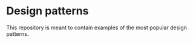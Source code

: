 # Design patterns
This repository is meant to contain examples of the most popular design patterns.
